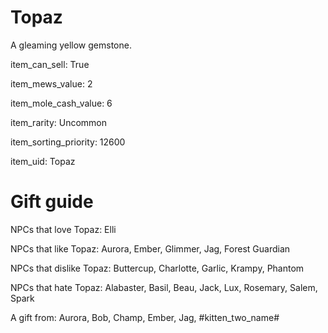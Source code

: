 # Topaz

A gleaming yellow gemstone.

item_can_sell: True

item_mews_value: 2

item_mole_cash_value: 6

item_rarity: Uncommon

item_sorting_priority: 12600

item_uid: Topaz

# Gift guide

NPCs that love Topaz: Elli

NPCs that like Topaz: Aurora, Ember, Glimmer, Jag, Forest Guardian

NPCs that dislike Topaz: Buttercup, Charlotte, Garlic, Krampy, Phantom

NPCs that hate Topaz: Alabaster, Basil, Beau, Jack, Lux, Rosemary, Salem, Spark

A gift from: Aurora, Bob, Champ, Ember, Jag, #kitten_two_name#